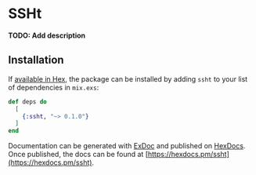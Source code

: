 # SSHt

**TODO: Add description**

## Installation

If [available in Hex](https://hex.pm/docs/publish), the package can be installed
by adding `ssht` to your list of dependencies in `mix.exs`:

```elixir
def deps do
  [
    {:ssht, "~> 0.1.0"}
  ]
end
```

Documentation can be generated with [ExDoc](https://github.com/elixir-lang/ex_doc)
and published on [HexDocs](https://hexdocs.pm). Once published, the docs can
be found at [https://hexdocs.pm/ssht](https://hexdocs.pm/ssht).

